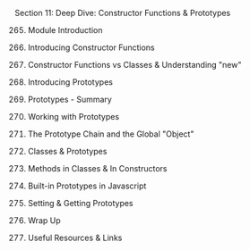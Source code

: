 Section 11: Deep Dive: Constructor Functions & Prototypes

265. Module Introduction

266. Introducing Constructor Functions

267. Constructor Functions vs Classes & Understanding "new"

268. Introducing Prototypes

269. Prototypes - Summary

270. Working with Prototypes

271. The Prototype Chain and the Global "Object"

272. Classes & Prototypes

273. Methods in Classes & In Constructors

274. Built-in Prototypes in Javascript

275. Setting & Getting Prototypes

276. Wrap Up

277. Useful Resources & Links
